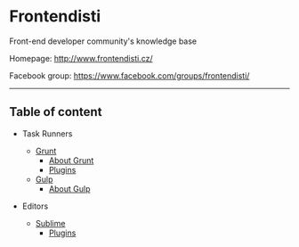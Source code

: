 Frontendisti
============

Front-end developer community's knowledge base

Homepage: http://www.frontendisti.cz/

Facebook group: https://www.facebook.com/groups/frontendisti/

-----



Table of content
----------------


* Task Runners
    - [Grunt](http://gruntjs.com/)
        - [About Grunt](grunt/about.md)
        - [Plugins](grunt/plugins.md)
    - [Gulp](http://gulpjs.com/)
        - [About Gulp](gulp/about.md)

* Editors
   - [Sublime](http://www.sublimetext.com/)
        - [Plugins](/sublime-text/plugins.md)
